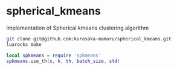 # spherical_kmeans

Implementation of Spherical kmeans clustering algorithm

```bash:hoge.sh
git clone git@github.com:kurosaka-mamoru/spherical_kmeans.git
luarocks make
```

```lua:hoge.lua
local spkmeans = require 'spkmeans'
spkmeans.use_th(x, k, th, batch_size, std)
```
